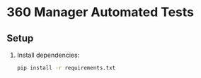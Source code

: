 # 360 Manager Automated Tests

## Setup
1. Install dependencies:
   ```sh
   pip install -r requirements.txt